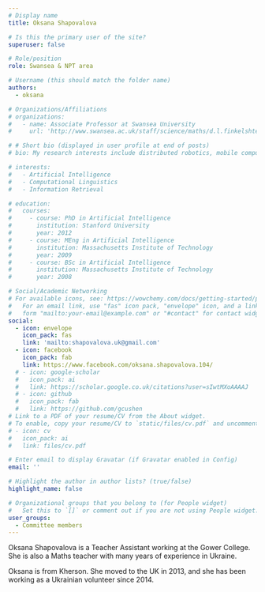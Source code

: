```yaml
---
# Display name
title: Oksana Shapovalova

# Is this the primary user of the site?
superuser: false

# Role/position
role: Swansea & NPT area

# Username (this should match the folder name)
authors:
  - oksana

# Organizations/Affiliations
# organizations:
#   - name: Associate Professor at Swansea University
#     url: 'http://www.swansea.ac.uk/staff/science/maths/d.l.finkelshtein/'

# # Short bio (displayed in user profile at end of posts)
# bio: My research interests include distributed robotics, mobile computing and programmable matter.

# interests:
#   - Artificial Intelligence
#   - Computational Linguistics
#   - Information Retrieval

# education:
#   courses:
#     - course: PhD in Artificial Intelligence
#       institution: Stanford University
#       year: 2012
#     - course: MEng in Artificial Intelligence
#       institution: Massachusetts Institute of Technology
#       year: 2009
#     - course: BSc in Artificial Intelligence
#       institution: Massachusetts Institute of Technology
#       year: 2008

# Social/Academic Networking
# For available icons, see: https://wowchemy.com/docs/getting-started/page-builder/#icons
#   For an email link, use "fas" icon pack, "envelope" icon, and a link in the
#   form "mailto:your-email@example.com" or "#contact" for contact widget.
social:
  - icon: envelope
    icon_pack: fas
    link: 'mailto:shapovalova.uk@gmail.com'
  - icon: facebook
    icon_pack: fab
    link: https://www.facebook.com/oksana.shapovalova.104/
  # - icon: google-scholar
  #   icon_pack: ai
  #   link: https://scholar.google.co.uk/citations?user=sIwtMXoAAAAJ
  # - icon: github
  #   icon_pack: fab
  #   link: https://github.com/gcushen
# Link to a PDF of your resume/CV from the About widget.
# To enable, copy your resume/CV to `static/files/cv.pdf` and uncomment the lines below.
# - icon: cv
#   icon_pack: ai
#   link: files/cv.pdf

# Enter email to display Gravatar (if Gravatar enabled in Config)
email: ''

# Highlight the author in author lists? (true/false)
highlight_name: false

# Organizational groups that you belong to (for People widget)
#   Set this to `[]` or comment out if you are not using People widget.
user_groups:
  - Committee members
---
```


Oksana Shapovalova is a Teacher Assistant working at the Gower College. She is also a Maths teacher with many years of experience in Ukraine.

Oksana is from Kherson. She moved to the UK in 2013, and she has been working as a Ukrainian volunteer since 2014.